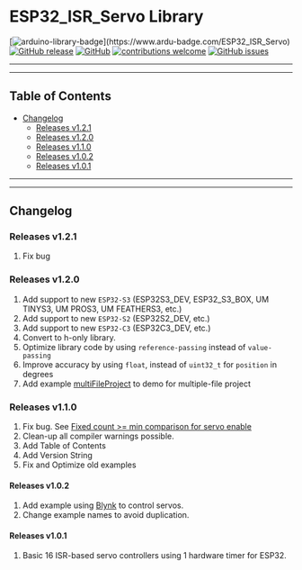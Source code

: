 # ESP32_ISR_Servo Library

[![arduino-library-badge](https://www.ardu-badge.com/badge/ESP32_ISR_Servo.svg?)](https://www.ardu-badge.com/ESP32_ISR_Servo)
[![GitHub release](https://img.shields.io/github/release/khoih-prog/ESP32_ISR_Servo.svg)](https://github.com/khoih-prog/ESP32_ISR_Servo/releases)
[![GitHub](https://img.shields.io/github/license/mashape/apistatus.svg)](https://github.com/khoih-prog/ESP32_ISR_Servo/blob/master/LICENSE)
[![contributions welcome](https://img.shields.io/badge/contributions-welcome-brightgreen.svg?style=flat)](#Contributing)
[![GitHub issues](https://img.shields.io/github/issues/khoih-prog/ESP32_ISR_Servo.svg)](http://github.com/khoih-prog/ESP32_ISR_Servo/issues)

---
---

## Table of Contents

* [Changelog](#changelog)
  * [Releases v1.2.1](#releases-v121)
  * [Releases v1.2.0](#releases-v120)
  * [Releases v1.1.0](#releases-v110)
  * [Releases v1.0.2](#releases-v102)
  * [Releases v1.0.1](#releases-v101)
 
---
---

## Changelog

### Releases v1.2.1

1. Fix bug

### Releases v1.2.0

1. Add support to new `ESP32-S3` (ESP32S3_DEV, ESP32_S3_BOX, UM TINYS3, UM PROS3, UM FEATHERS3, etc.)
2. Add support to new `ESP32-S2` (ESP32S2_DEV, etc.)
3. Add support to new `ESP32-C3` (ESP32C3_DEV, etc.)
4. Convert to h-only library.
5. Optimize library code by using `reference-passing` instead of `value-passing`
6. Improve accuracy by using `float`, instead of `uint32_t` for `position` in degrees
7. Add example [multiFileProject](examples/multiFileProject) to demo for multiple-file project

### Releases v1.1.0

1. Fix bug. See [Fixed count >= min comparison for servo enable](https://github.com/khoih-prog/ESP32_ISR_Servo/pull/1)
2. Clean-up all compiler warnings possible.
3. Add Table of Contents
4. Add Version String
5. Fix and Optimize old examples

#### Releases v1.0.2

1. Add example using [Blynk](http://docs.blynk.cc/) to control servos. 
2. Change example names to avoid duplication.

#### Releases v1.0.1

1. Basic 16 ISR-based servo controllers using 1 hardware timer for ESP32.


